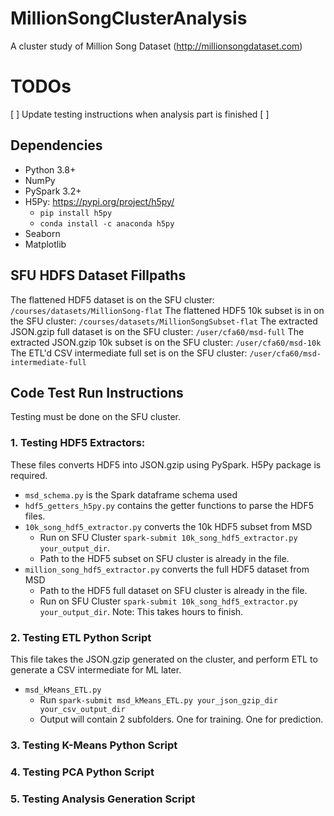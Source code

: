 # MillionSongClusterAnalysis

A cluster study of Million Song Dataset (http://millionsongdataset.com)

# TODOs
[ ] Update testing instructions when analysis part is finished
[ ] 

## Dependencies

* Python 3.8+
* NumPy
* PySpark 3.2+
* H5Py: https://pypi.org/project/h5py/ 
    - `pip install h5py`
    - `conda install -c anaconda h5py` 
* Seaborn
* Matplotlib


## SFU HDFS Dataset Fillpaths

The flattened HDF5 dataset is on the SFU cluster: `/courses/datasets/MillionSong-flat`
The flattened HDF5 10k subset is in on the SFU cluster: `/courses/datasets/MillionSongSubset-flat`
The extracted JSON.gzip full dataset is on the SFU cluster: `/user/cfa60/msd-full`
The extracted JSON.gzip 10k subset is on the SFU cluster: `/user/cfa60/msd-10k`
The ETL'd CSV intermediate full set is on the SFU cluster: `/user/cfa60/msd-intermediate-full`

## Code Test Run Instructions

Testing must be done on the SFU cluster.

### 1. Testing HDF5 Extractors:
These files converts HDF5 into JSON.gzip using PySpark. H5Py package is required.
* `msd_schema.py` is the Spark dataframe schema used
* `hdf5_getters_h5py.py` contains the getter functions to parse the HDF5 files.
* `10k_song_hdf5_extractor.py` converts the 10k HDF5 subset from MSD
    - Run on SFU Cluster `spark-submit 10k_song_hdf5_extractor.py your_output_dir`.
    - Path to the HDF5 subset on SFU cluster is already in the file.
* `million_song_hdf5_extractor.py` converts the full HDF5 dataset from MSD
    - Path to the HDF5 full dataset on SFU cluster is already in the file.
    - Run on SFU Cluster `spark-submit 10k_song_hdf5_extractor.py your_output_dir`. Note: This takes hours to finish.


### 2. Testing ETL Python Script
This file takes the JSON.gzip generated on the cluster, and perform ETL to generate a CSV intermediate for ML later.
* `msd_kMeans_ETL.py`
    - Run `spark-submit msd_kMeans_ETL.py your_json_gzip_dir your_csv_output_dir`
    - Output will contain 2 subfolders. One for training. One for prediction.

### 3. Testing K-Means Python Script


### 4. Testing PCA Python Script


### 5. Testing Analysis Generation Script